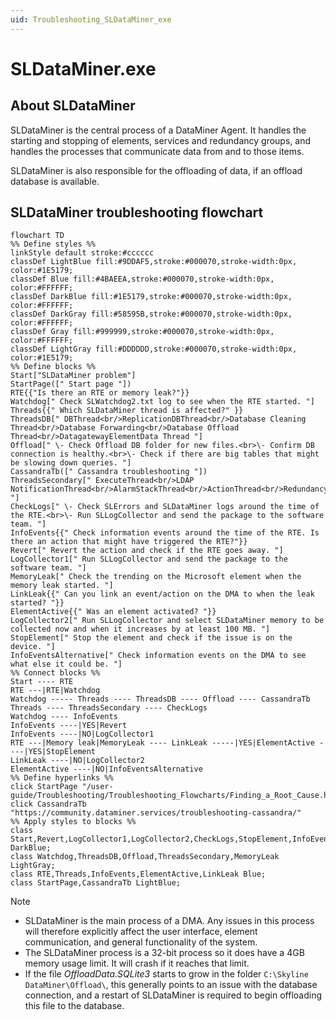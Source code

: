 ```yaml
---
uid: Troubleshooting_SLDataMiner_exe
---
```


# SLDataMiner.exe

## About SLDataMiner

SLDataMiner is the central process of a DataMiner Agent. It handles the starting and stopping of elements, services and redundancy groups, and handles the processes that communicate data from and to those items.

SLDataMiner is also responsible for the offloading of data, if an offload database is available.

## SLDataMiner troubleshooting flowchart

```mermaid
flowchart TD
%% Define styles %%
linkStyle default stroke:#cccccc
classDef LightBlue fill:#9DDAF5,stroke:#000070,stroke-width:0px, color:#1E5179;
classDef Blue fill:#4BAEEA,stroke:#000070,stroke-width:0px, color:#FFFFFF;
classDef DarkBlue fill:#1E5179,stroke:#000070,stroke-width:0px, color:#FFFFFF;
classDef DarkGray fill:#58595B,stroke:#000070,stroke-width:0px, color:#FFFFFF;
classDef Gray fill:#999999,stroke:#000070,stroke-width:0px, color:#FFFFFF;
classDef LightGray fill:#DDDDDD,stroke:#000070,stroke-width:0px, color:#1E5179;
%% Define blocks %%
Start["SLDataMiner problem"]
StartPage([" Start page "])
RTE{{"Is there an RTE or memory leak?"}}
Watchdog[" Check SLWatchdog2.txt log to see when the RTE started. "]
Threads{{" Which SLDataMiner thread is affected?" }}
ThreadsDB[" DBThread<br/>ReplicationDBThread<br/>Database Cleaning Thread<br/>Database Forwarding<br/>Database Offload Thread<br/>DatagatewayElementData Thread "]
Offload[" \- Check Offload DB folder for new files.<br>\- Confirm DB connection is healthy.<br>\- Check if there are big tables that might be slowing down queries. "]
CassandraTb([" Cassandra troubleshooting "])
ThreadsSecondary[" ExecuteThread<br/>LDAP NotificationThread<br/>AlarmStackThread<br/>ActionThread<br/>RedundancyThread "]
CheckLogs[" \- Check SLErrors and SLDataMiner logs around the time of the RTE.<br>\- Run SLLogCollector and send the package to the software team. "]
InfoEvents{{" Check information events around the time of the RTE. Is there an action that might have triggered the RTE?"}}
Revert[" Revert the action and check if the RTE goes away. "]
LogCollector1[" Run SLLogCollector and send the package to the software team. "]
MemoryLeak[" Check the trending on the Microsoft element when the memory leak started. "]
LinkLeak{{" Can you link an event/action on the DMA to when the leak started? "}}
ElementActive{{" Was an element activated? "}}
LogCollector2[" Run SLLogCollector and select SLDataMiner memory to be collected now and when it increases by at least 100 MB. "]
StopElement[" Stop the element and check if the issue is on the device. "]
InfoEventsAlternative[" Check information events on the DMA to see what else it could be. "]
%% Connect blocks %%
Start ---- RTE
RTE ---|RTE|Watchdog
Watchdog ----- Threads ---- ThreadsDB ---- Offload ---- CassandraTb
Threads ---- ThreadsSecondary ---- CheckLogs
Watchdog ---- InfoEvents
InfoEvents ----|YES|Revert
InfoEvents ----|NO|LogCollector1
RTE ---|Memory leak|MemoryLeak ---- LinkLeak -----|YES|ElementActive ----|YES|StopElement
LinkLeak ----|NO|LogCollector2
ElementActive ----|NO|InfoEventsAlternative
%% Define hyperlinks %%
click StartPage "/user-guide/Troubleshooting/Troubleshooting_Flowcharts/Finding_a_Root_Cause.html"
click CassandraTb "https://community.dataminer.services/troubleshooting-cassandra/"
%% Apply styles to blocks %%
class Start,Revert,LogCollector1,LogCollector2,CheckLogs,StopElement,InfoEventsAlternative DarkBlue; 
class Watchdog,ThreadsDB,Offload,ThreadsSecondary,MemoryLeak LightGray;
class RTE,Threads,InfoEvents,ElementActive,LinkLeak Blue;
class StartPage,CassandraTb LightBlue;
```

> [!NOTE]
>
> - SLDataMiner is the main process of a DMA. Any issues in this process will therefore explicitly affect the user interface, element communication, and general functionality of the system.
> - The SLDataMiner process is a 32-bit process so it does have a 4GB memory usage limit. It will crash if it reaches that limit.
> - If the file *OffloadData.SQLite3* starts to grow in the folder `C:\Skyline DataMiner\Offload\`, this generally points to an issue with the database connection, and a restart of SLDataMiner is required to begin offloading this file to the database.

